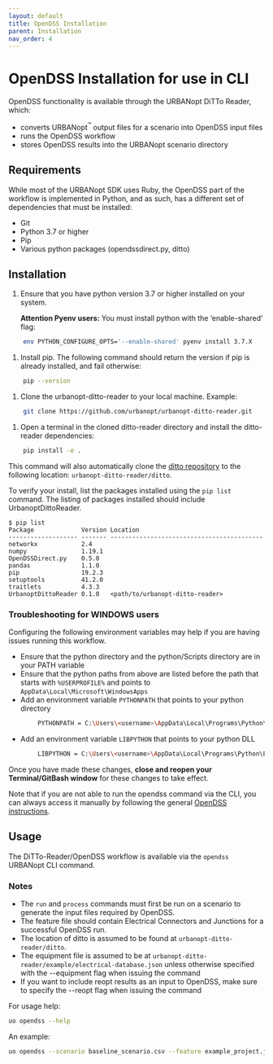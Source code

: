 ```yaml
---
layout: default
title: OpenDSS Installation
parent: Installation
nav_order: 4
---
```


# OpenDSS Installation for use in CLI

OpenDSS functionality is available through the URBANopt DiTTo Reader, which:

- converts URBANopt<sup>&trade;</sup> output files for a scenario into OpenDSS input files
- runs the OpenDSS workflow
- stores OpenDSS results into the URBANopt scenario directory

## Requirements

While most of the URBANopt SDK uses Ruby, the OpenDSS part of the workflow is implemented in Python, and as such, has a different set of dependencies that must be installed:

- Git
- Python 3.7 or higher
- Pip
- Various python packages (opendssdirect.py, ditto)

## Installation

1. Ensure that you have python version 3.7 or higher installed on your system.  

	**Attention Pyenv users:** You must install python with the ‘enable-shared’ flag:   
```bash
	env PYTHON_CONFIGURE_OPTS='--enable-shared' pyenv install 3.7.X 
```

1. Install pip.  The following command should return the version if pip is already installed, and fail otherwise:
```bash
	pip --version
```

1. Clone the urbanopt-ditto-reader to your local machine.  Example:
```bash
	git clone https://github.com/urbanopt/urbanopt-ditto-reader.git
```

1. Open a terminal in the cloned ditto-reader directory and install the ditto-reader dependencies:
```bash
	pip install -e .
```
This command will also automatically clone the [ditto repository](https://github.com/NREL/ditto) to the following location: ```urbanopt-ditto-reader/ditto```.

To verify your install, list the packages installed using the ```pip list``` command. The listing of packages installed should include UrbanoptDittoReader.

```
$ pip list
Package             Version Location
------------------- ------- ------------------------------------------
networkx            2.4
numpy               1.19.1
OpenDSSDirect.py    0.5.0
pandas              1.1.0
pip                 19.2.3
setuptools          41.2.0
traitlets           4.3.3
UrbanoptDittoReader 0.1.0   <path/to/urbanopt-ditto-reader>
```

### Troubleshooting for WINDOWS users

Configuring the following environment variables may help if you are having issues running this workflow.
- Ensure that the python directory and the python/Scripts directory are in your PATH variable
- Ensure that the python paths from above are listed before the path that starts with `%USERPROFILE%` and points to `AppData\Local\Microsoft\WindowsApps`
- Add an environment variable `PYTHONPATH` that points to your python directory
```bash 
		PYTHONPATH = C:\Users\<username>\AppData\Local\Programs\Python\Python37
```
- Add an environment variable `LIBPYTHON` that points to your python DLL
```bash
		LIBPYTHON = C:\Users\<username>\AppData\Local\Programs\Python\Python37\python37.dll
```

Once you have made these changes, **close and reopen your Terminal/GitBash window** for these changes to take effect.

Note that if you are not able to run the opendss command via the CLI, you can always access it manually by following the general [OpenDSS instructions](../opendss/opendss.md#converting-and-running-opendss).


## Usage

The DiTTo-Reader/OpenDSS workflow is available via the ```opendss``` URBANopt CLI command. 


### Notes
- The ```run``` and ```process``` commands must first be run on a scenario to generate the input files required by OpenDSS. 
- The feature file should contain Electrical Connectors and Junctions for a successful OpenDSS run.
- The location of ditto is assumed to be found at ```urbanopt-ditto-reader/ditto```.
- The equipment file is assumed to be at ```urbanopt-ditto-reader/example/electrical-database.json``` unless otherwise specified with the --equipment flag when issuing the command
- If you want to include reopt results as an input to OpenDSS, make sure to specify the --reopt flag when issuing the command

For usage help:
```bash
uo opendss --help
```

An example:
```bash
uo opendss --scenario baseline_scenario.csv --feature example_project.json
```